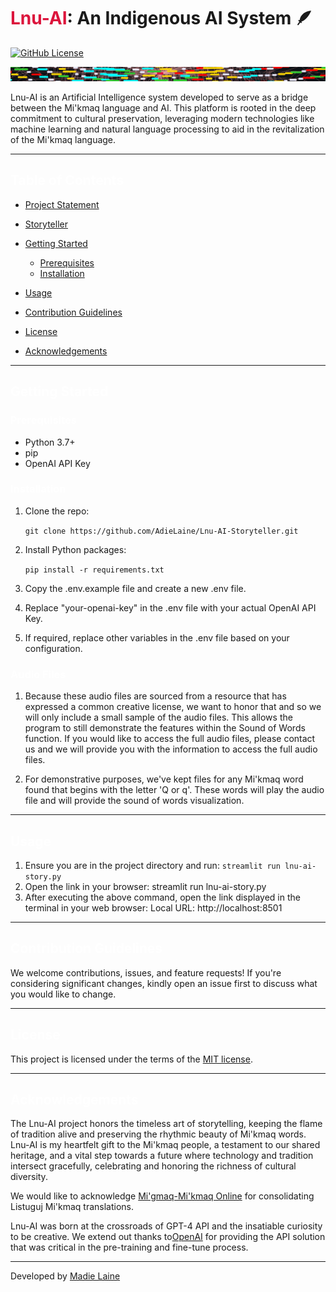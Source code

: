 # <span style="color: Crimson;">Lnu-AI</span>: An Indigenous AI System 🪶
[![GitHub License](https://img.shields.io/github/license/AdieLaine/lnu-ai)](https://github.com/AdieLaine/lnu-ai/blob/main/LICENSE)
<p align="center">
  <img src="./images/word-lines.png"/>
</p>
Lnu-AI is an Artificial Intelligence system developed to serve as a bridge between the Mi'kmaq language and AI. This platform is rooted in the deep commitment to cultural preservation, leveraging modern technologies like machine learning and natural language processing to aid in the revitalization of the Mi'kmaq language.

---



## <span style="color: white;">Table of Contents</span>
- [Project Statement](docs/projectstatement.md)

- [Storyteller](docs/story.md)

- [Getting Started](#getting-started)
  - [Prerequisites](#prerequisites)
  - [Installation](#installation)

- [Usage](#usage)
- [Contribution Guidelines](#contribution-guidelines)
- [License](#license)
- [Acknowledgements](#acknowledgements)

---
## <span style="color: white;">Getting Started</span>
### <span style="color: white;">Prerequisites</span>
- Python 3.7+
- pip
- OpenAI API Key

### <span style="color: white;">Installation</span>
1. Clone the repo:

   `git clone https://github.com/AdieLaine/Lnu-AI-Storyteller.git`

2. Install Python packages:

   `pip install -r requirements.txt`

3. Copy the .env.example file and create a new .env file.
4. Replace "your-openai-key" in the .env file with your actual OpenAI API Key.
5. If required, replace other variables in the .env file based on your configuration.

### <span style="color: white;">Audio Files</span>

1. Because these audio files are sourced from a resource that has expressed a common creative license, we want to honor that and so we will only include a small sample of the audio files. This allows the program to still demonstrate the features within the Sound of Words function. If you would like to access the full audio files, please contact us and we will provide you with the information to access the full audio files.

2. For demonstrative purposes, we've kept files for any Mi'kmaq word found that begins with the letter 'Q or q'. These words will play the audio file and will provide the sound of words visualization.

---

## <span style="color: white;">Usage</span>
1. Ensure you are in the project directory and run: `streamlit run lnu-ai-story.py`
2. Open the link in your browser:  streamlit run lnu-ai-story.py
3. After executing the above command, open the link displayed in the terminal in your web browser: Local URL: http://localhost:8501
---

## <span style="color: white;">Contribution Guidelines</span>

We welcome contributions, issues, and feature requests! If you're considering significant changes, kindly open an issue first to discuss what you would like to change.

---

## <span style="color: white;">License</span>
This project is licensed under the terms of the [MIT license](https://github.com/AdieLaine/lnu-ai-storyteller/blob/main/LICENSE).

---

## <span style="color: white;">Acknowledgements</span>
The Lnu-AI project honors the timeless art of storytelling, keeping the flame of tradition alive and preserving the rhythmic beauty of Mi'kmaq words. Lnu-AI is my heartfelt gift to the Mi'kmaq people, a testament to our shared heritage, and a vital step towards a future where technology and tradition intersect gracefully, celebrating and honoring the richness of cultural diversity.

We would like to acknowledge [Mi'gmaq-Mi'kmaq Online](https://mikmaqonline.org/) for consolidating Listuguj Mi'kmaq translations.

Lnu-AI was born at the crossroads of GPT-4 API and the insatiable curiosity to be creative. We extend out thanks to[OpenAI](https://openai.com/) for providing the API solution that was critical in the pre-training and fine-tune process.

---

Developed by [Madie Laine](https://twitter.com/justmadielaine)